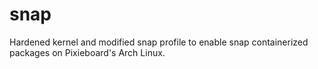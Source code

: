 # snap
Hardened kernel and modified snap profile to enable snap containerized packages on Pixieboard's Arch Linux.
